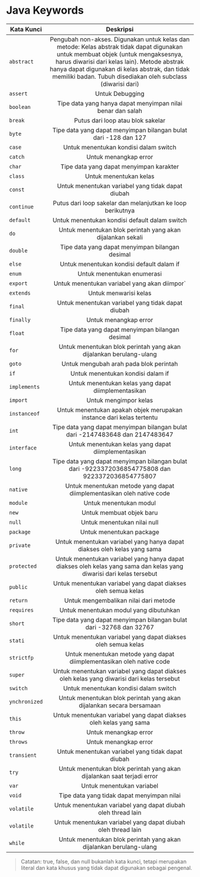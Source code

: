 # Java Keywords

| Kata Kunci | Deskripsi |
| ------------- |:-------------:|
| `abstract` | Pengubah non-akses. Digunakan untuk kelas dan metode: Kelas abstrak tidak dapat digunakan untuk membuat objek (untuk mengaksesnya, harus diwarisi dari kelas lain). Metode abstrak hanya dapat digunakan di kelas abstrak, dan tidak memiliki badan. Tubuh disediakan oleh subclass (diwarisi dari) |
| `assert` | Untuk Debugging |
| `boolean` | Tipe data yang hanya dapat menyimpan nilai benar dan salah |
| `break` | Putus dari loop atau blok sakelar |
| `byte` | Tipe data yang dapat menyimpan bilangan bulat dari -128 dan 127 |
| `case` | Untuk menentukan kondisi dalam switch |
| `catch` | Untuk menangkap error |
| `char` | Tipe data yang dapat menyimpan karakter |
| `class` | Untuk menentukan kelas |
| `const` | Untuk menentukan variabel yang tidak dapat diubah |
| `continue` | Putus dari loop sakelar dan melanjutkan ke loop berikutnya |
| `default` | Untuk menentukan kondisi default dalam switch |
| `do` | Untuk menentukan blok perintah yang akan dijalankan sekali |
| `double` | Tipe data yang dapat menyimpan bilangan desimal |
| `else` | Untuk menentukan kondisi default dalam if |
| `enum` | Untuk menentukan enumerasi |
| `export` | Untuk menentukan variabel yang akan diimpor` |
| `extends` | Untuk menwarisi kelas |
| `final` | Untuk menentukan variabel yang tidak dapat diubah |
| `finally` | Untuk menangkap error |
| `float` | Tipe data yang dapat menyimpan bilangan desimal |
| `for` | Untuk menentukan blok perintah yang akan dijalankan berulang-ulang |
| `goto` | Untuk mengubah arah pada blok perintah |
| `if` | Untuk menentukan kondisi dalam if |
| `implements` | Untuk menentukan kelas yang dapat diimplementasikan |
| `import` | Untuk mengimpor kelas |
| `instanceof` | Untuk menentukan apakah objek merupakan instance dari kelas tertentu |
| `int` | Tipe data yang dapat menyimpan bilangan bulat dari -2147483648 dan 2147483647 |
| `interface` | Untuk menentukan kelas yang dapat diimplementasikan |
| `long` | Tipe data yang dapat menyimpan bilangan bulat dari -9223372036854775808 dan 9223372036854775807 |
| `native` | Untuk menentukan metode yang dapat diimplementasikan oleh native code |
| `module` | Untuk menentukan modul |
| `new` | Untuk membuat objek baru |
| `null` | Untuk menentukan nilai null |
| `package` | Untuk menentukan package |
| `private` | Untuk menentukan variabel yang hanya dapat diakses oleh kelas yang sama |
| `protected` | Untuk menentukan variabel yang hanya dapat diakses oleh kelas yang sama dan kelas yang diwarisi dari kelas tersebut |
| `public` | Untuk menentukan variabel yang dapat diakses oleh semua kelas |
| `return` | Untuk mengembalikan nilai dari metode |
| `requires` | Untuk menentukan modul yang dibutuhkan |
| `short` | Tipe data yang dapat menyimpan bilangan bulat dari -32768 dan 32767 |
| `stati` | Untuk menentukan variabel yang dapat diakses oleh semua kelas |
| `strictfp` | Untuk menentukan metode yang dapat diimplementasikan oleh native code |
| `super` | Untuk menentukan variabel yang dapat diakses oleh kelas yang diwarisi dari kelas tersebut |
| `switch` | Untuk menentukan kondisi dalam switch |
| `ynchronized` | Untuk menentukan blok perintah yang akan dijalankan secara bersamaan |
| `this` | Untuk menentukan variabel yang dapat diakses oleh kelas yang sama |
| `throw` | Untuk menangkap error |
| `throws` | Untuk menangkap error |
| `transient` | Untuk menentukan variabel yang tidak dapat diubah |
| `try` | Untuk menentukan blok perintah yang akan dijalankan saat terjadi error |
| `var` | Untuk menentukan variabel |
| `void` | Tipe data yang tidak dapat menyimpan nilai |
| `volatile` | Untuk menentukan variabel yang dapat diubah oleh thread lain |
| `volatile` | Untuk menentukan variabel yang dapat diubah oleh thread lain |
| `while` | Untuk menentukan blok perintah yang akan dijalankan berulang-ulang |

> Catatan: true, false, dan null bukanlah kata kunci, tetapi merupakan literal dan kata khusus yang tidak dapat digunakan sebagai pengenal.